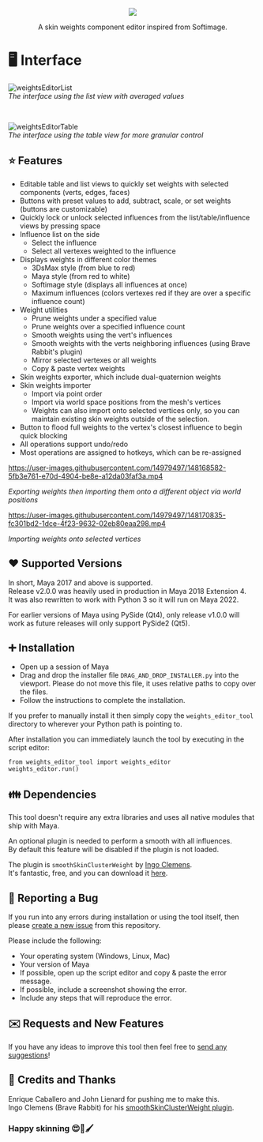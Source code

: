 <p align="center">
  <img src="https://user-images.githubusercontent.com/14979497/142756771-08a485c8-a2ce-40aa-9622-a09039c98f81.png" />
</p>

<p align="center">
A skin weights component editor inspired from Softimage.
</p>

# 🖥️ Interface

![weightsEditorList](https://github.com/theRussetPotato/weights_editor/assets/14979497/b5c3c9b7-4d4d-47d1-8aad-88ade408d4a9)<br>
_The interface using the list view with averaged values_

<br>

![weightsEditorTable](https://github.com/theRussetPotato/weights_editor/assets/14979497/c0c7a5f4-bb80-42b3-8b21-d5ac7e7d2dd1)<br>
_The interface using the table view for more granular control_

## ⭐ Features

- Editable table and list views to quickly set weights with selected components (verts, edges, faces)
- Buttons with preset values to add, subtract, scale, or set weights (buttons are customizable)
- Quickly lock or unlock selected influences from the list/table/influence views by pressing space
- Influence list on the side
  - Select the influence
  - Select all vertexes weighted to the influence
- Displays weights in different color themes
  - 3DsMax style (from blue to red)
  - Maya style (from red to white)
  - Softimage style (displays all influences at once)
  - Maximum influences (colors vertexes red if they are over a specific influence count)
- Weight utilities
  - Prune weights under a specified value
  - Prune weights over a specified influence count
  - Smooth weights using the vert's influences
  - Smooth weights with the verts neighboring influences (using Brave Rabbit's plugin)
  - Mirror selected vertexes or all weights
  - Copy & paste vertex weights
- Skin weights exporter, which include dual-quaternion weights
- Skin weights importer
  - Import via point order
  - Import via world space positions from the mesh's vertices
  - Weights can also import onto selected vertices only, so you can maintain existing skin weights outside of the selection.
- Button to flood full weights to the vertex's closest influence to begin quick blocking
- All operations support undo/redo
- Most operations are assigned to hotkeys, which can be re-assigned

https://user-images.githubusercontent.com/14979497/148168582-5fb3e761-e70d-4904-be8e-a12da03faf3a.mp4

_Exporting weights then importing them onto a different object via world positions_

https://user-images.githubusercontent.com/14979497/148170835-fc301bd2-1dce-4f23-9632-02eb80eaa298.mp4

_Importing weights onto selected vertices_

## ❤️ Supported Versions

In short, Maya 2017 and above is supported.<br>
Release v2.0.0 was heavily used in production in Maya 2018 Extension 4.<br>
It was also rewritten to work with Python 3 so it will run on Maya 2022.<br>

For earlier versions of Maya using PySide (Qt4), only release v1.0.0 will work as future releases will only support PySide2 (Qt5).

## ➕ Installation

- Open up a session of Maya<br>
- Drag and drop the installer file `DRAG_AND_DROP_INSTALLER.py` into the viewport. Please do not move this file, it uses relative paths to copy over the files.<br>
- Follow the instructions to complete the installation.

If you prefer to manually install it then simply copy the `weights_editor_tool` directory to wherever your Python path is pointing to.

After installation you can immediately launch the tool by executing in the script editor:

```
from weights_editor_tool import weights_editor
weights_editor.run()
```

## 👪 Dependencies

This tool doesn't require any extra libraries and uses all native modules that ship with Maya.

An optional plugin is needed to perform a smooth with all influences.<br>
By default this feature will be disabled if the plugin is not loaded.

The plugin is `smoothSkinClusterWeight` by <a href='http://www.braverabbit.com'>Ingo Clemens</a>.<br>
It's fantastic, free, and you can download it <a href='https://www.braverabbit.com/braverabbit/tools/brsmoothweights/'>here</a>.

## 🐛 Reporting a Bug

If you run into any errors during installation or using the tool itself, then please <a href='https://github.com/theRussetPotato/weights_editor/issues'>create a new issue</a> from this repository.

Please include the following:

* Your operating system (Windows, Linux, Mac)
* Your version of Maya
* If possible, open up the script editor and copy & paste the error message.
* If possible, include a screenshot showing the error.
* Include any steps that will reproduce the error.

## ✉️ Requests and New Features

If you have any ideas to improve this tool then feel free to <a href='https://github.com/theRussetPotato/weights_editor/issues'>send any suggestions</a>!

## 🙏 Credits and Thanks

Enrique Caballero and John Lienard for pushing me to make this.<br>
Ingo Clemens (Brave Rabbit) for his <a href='https://www.braverabbit.com/braverabbit/tools/brsmoothweights/'>smoothSkinClusterWeight plugin</a>.<br>

### Happy skinning 😍🎨🖌️
